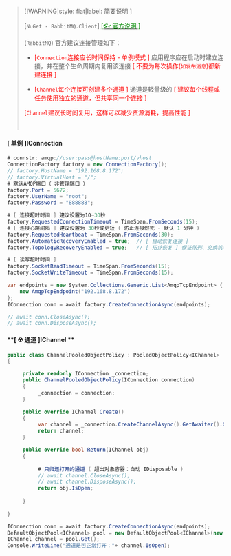 <br/>

>[!WARNING|style: flat|label: 简要说明 ]
>
>[`NuGet - RabbitMQ.Client`] [<span style='color:#008B00'>[👓 官方说明 ]</span>](https://www.rabbitmq.com/client-libraries/dotnet-api-guide#limitations ':target=_blank')
>
>(`RabbitMQ`) 官方建议连接管理如下：
>
>- <span style='color:red'>[`Connection`连接应长时间保持 - 单例模式 ]</span> 应用程序应在启动时建立连接，并在整个生命周期内复用该连接 <span style='color:red'>[ 不要为每次操作(`如发布消息`)都新建连接 ]</span>
>
>- <span style='color:red'>[`Channel`每个连接可创建多个通道 ]</span> 通道是轻量级的 <span style='color:red'>[ 建议每个线程或任务使用独立的通道，但共享同一个连接 ]</span>
>
>  <span style='color:red'>[`Channel`建议长时间复用，这样可以减少资源消耗，提高性能 ]</span>
>
><br/>

<!-- tabs:start -->

#### **[ 单例 ]IConnection**

```csharp
# connstr: amqp://user:pass@hostName:port/vhost
ConnectionFactory factory = new ConnectionFactory();
// factory.HostName = "192.168.8.172";
// factory.VirtualHost = "/";
# 默认AMQP端口（ 非管理端口 ）
factory.Port = 5672;
factory.UserName = "root";
factory.Password = "888888";

# [ 连接超时时间 ] 建议设置为10~30秒
factory.RequestedConnectionTimeout = TimeSpan.FromSeconds(15);
# [ 连接心跳间隔 ] 建议设置为 30秒或更短 ( 防止连接假死 - 默认 1 分钟 )
factory.RequestedHeartbeat = TimeSpan.FromSeconds(30);
factory.AutomaticRecoveryEnabled = true;  // [ 自动恢复连接 ]
factory.TopologyRecoveryEnabled = true;   // [ 拓扑恢复 ] 保证队列、交换机等自动恢复

# [ 读写超时时间 ]
factory.SocketReadTimeout = TimeSpan.FromSeconds(15);
factory.SocketWriteTimeout = TimeSpan.FromSeconds(15);

var endpoints = new System.Collections.Generic.List<AmqpTcpEndpoint> {
    new AmqpTcpEndpoint("192.168.8.172")
};
IConnection conn = await factory.CreateConnectionAsync(endpoints);

// await conn.CloseAsync();
// await conn.DisposeAsync();


```



#### **[ ☢ 通道 ]IChannel **

```csharp
public class ChannelPooledObjectPolicy : PooledObjectPolicy<IChannel>
{

     private readonly IConnection _connection;
     public ChannelPooledObjectPolicy(IConnection connection)
     {
          _connection = connection;
     }

     public override IChannel Create()
     {
          var channel = _connection.CreateChannelAsync().GetAwaiter().GetResult();
          return channel;
     }

     public override bool Return(IChannel obj)
     {
         
          # 只归还打开的通道 ( 超出对象容器：自动 IDisposable )
          // await channel.CloseAsync();
          // await channel.DisposeAsync();
          return obj.IsOpen;
         
     }
     
}


```

```csharp
IConnection conn = await factory.CreateConnectionAsync(endpoints);
DefaultObjectPool<IChannel> pool = new DefaultObjectPool<IChannel>(new ChannelPooledObjectPolicy(conn));
IChannel channel = pool.Get();
Console.WriteLine("通道是否正常打开："+ channel.IsOpen);


```





<!-- tabs:end -->
